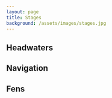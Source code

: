 ```yaml
---
layout: page
title: Stages
background: /assets/images/stages.jpg
---
```


## Headwaters

## Navigation

## Fens